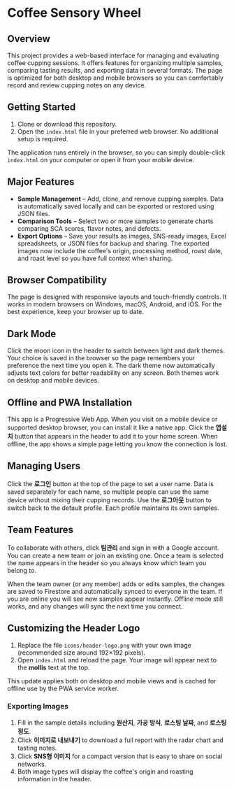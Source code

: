 # Coffee Sensory Wheel

## Overview

This project provides a web-based interface for managing and evaluating coffee cupping sessions. It offers features for organizing multiple samples, comparing tasting results, and exporting data in several formats. The page is optimized for both desktop and mobile browsers so you can comfortably record and review cupping notes on any device.

## Getting Started

1. Clone or download this repository.
2. Open the `index.html` file in your preferred web browser. No additional setup is required.

The application runs entirely in the browser, so you can simply double-click `index.html` on your computer or open it from your mobile device.

## Major Features

- **Sample Management** – Add, clone, and remove cupping samples. Data is automatically saved locally and can be exported or restored using JSON files.
- **Comparison Tools** – Select two or more samples to generate charts comparing SCA scores, flavor notes, and defects.
- **Export Options** – Save your results as images, SNS-ready images, Excel spreadsheets, or JSON files for backup and sharing. The exported images now include the coffee's origin, processing method, roast date, and roast level so you have full context when sharing.

## Browser Compatibility

The page is designed with responsive layouts and touch-friendly controls. It works in modern browsers on Windows, macOS, Android, and iOS. For the best experience, keep your browser up to date.

## Dark Mode

Click the moon icon in the header to switch between light and dark themes. Your choice is saved in the browser so the page remembers your preference the next time you open it. The dark theme now automatically adjusts text colors for better readability on any screen. Both themes work on desktop and mobile devices.

## Offline and PWA Installation

This app is a Progressive Web App. When you visit on a mobile device or supported desktop browser, you can install it like a native app. Click the **앱설치** button that appears in the header to add it to your home screen. When offline, the app shows a simple page letting you know the connection is lost.

## Managing Users

Click the **로그인** button at the top of the page to set a user name. Data is saved separately for each name, so multiple people can use the same device without mixing their cupping records. Use the **로그아웃** button to switch back to the default profile. Each profile maintains its own samples.

## Team Features

To collaborate with others, click **팀관리** and sign in with a Google account. You can create a new team or join an existing one. Once a team is selected the name appears in the header so you always know which team you belong to.

When the team owner (or any member) adds or edits samples, the changes are saved to Firestore and automatically synced to everyone in the team. If you are online you will see new samples appear instantly. Offline mode still works, and any changes will sync the next time you connect.

## Customizing the Header Logo

1. Replace the file `icons/header-logo.png` with your own image (recommended size around 192×192 pixels).
2. Open `index.html` and reload the page. Your image will appear next to the **mollis** text at the top.

This update applies both on desktop and mobile views and is cached for offline use by the PWA service worker.

### Exporting Images

1. Fill in the sample details including **원산지**, **가공 방식**, **로스팅 날짜**, and **로스팅 정도**.
2. Click **이미지로 내보내기** to download a full report with the radar chart and tasting notes.
3. Click **SNS형 이미지** for a compact version that is easy to share on social networks.
4. Both image types will display the coffee's origin and roasting information in the header.
